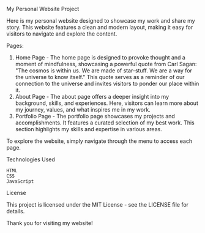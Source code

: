 My Personal Website Project


Here is my personal website designed to showcase my work and share my story. This website features a clean and modern layout, making it easy for visitors to navigate and explore the content.


Pages:
1. Home Page - The home page is designed to provoke thought and a moment of mindfulness, showcasing a powerful quote from Carl Sagan:
    "The cosmos is within us. We are made of star-stuff. We are a way for the universe to know itself."
    This quote serves as a reminder of our connection to the universe and invites visitors to ponder our place within it.
2. About Page - The about page offers a deeper insight into my background, skills, and experiences. Here, visitors can learn more about my journey, values, and what inspires me in my work.
3. Portfolio Page - The portfolio page showcases my projects and accomplishments. It features a curated selection of my best work. This section highlights my skills and expertise in various areas.


To explore the website, simply navigate through the menu to access each page.


Technologies Used

    HTML
    CSS
    JavaScript

License

This project is licensed under the MIT License - see the LICENSE file for details.

Thank you for visiting my website!

